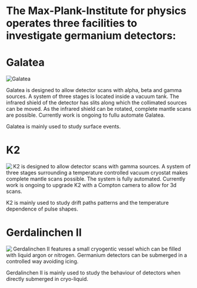 ---
---

# The Max-Plank-Institute for physics operates three facilities to investigate germanium detectors:

# Galatea

![Galatea](https://drive.google.com/uc?id=0BwM7XYhFgK7oYUppM2VhQndFakk)

Galatea is designed to allow detector scans with alpha, beta and gamma sources. A system of three stages is located inside a vacuum tank. The infrared shield of the detector has slits along which the collimated sources can be moved. As the infrared shield can be rotated, complete mantle scans are possible. Currently work is ongoing to fullu automate Galatea.

Galatea is mainly used to study surface events. 

# K2
<img src="https://drive.google.com/uc?id=0BwM7XYhFgK7obWxqVGNvdlg0QjA" align="left" style="image-orientation: 180deg;"/>


K2 is designed to allow detector scans with gamma sources. A system of three stages surrounding a temperature controlled vacuum cryostat makes complete mantle scans possible. The system is fully automated. Currently work is ongoing to upgrade K2 with a Compton camera to allow for 3d scans.

K2 is mainly used to study drift paths patterns and the temperature dependence of pulse shapes.

# Gerdalinchen II

<img src="https://drive.google.com/uc?id=0BwM7XYhFgK7oU3JEbVlsQ2pEZGc" align="left">
Gerdalinchen II features a small cryogentic vessel which can be filled with liquid argon or nitrogen. Germanium detectors can be submerged in a controlled way avoiding icing. 

Gerdalinchen II is mainly used to study the behaviour of detectors when directly submerged in cryo-liquid.
